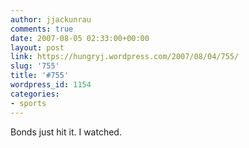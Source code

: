 ```yaml
---
author: jjackunrau
comments: true
date: 2007-08-05 02:33:00+00:00
layout: post
link: https://hungryj.wordpress.com/2007/08/04/755/
slug: '755'
title: '#755'
wordpress_id: 1154
categories:
- sports
---
```


Bonds just hit it.  I watched.
